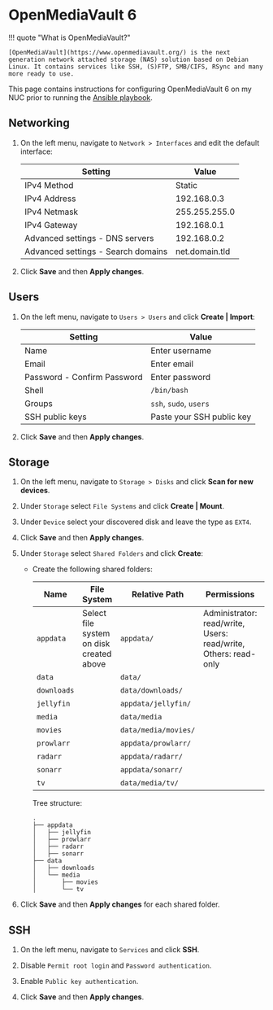 # OpenMediaVault 6

!!! quote "What is OpenMediaVault?"

    [OpenMediaVault](https://www.openmediavault.org/) is the next generation network attached storage (NAS) solution based on Debian Linux. It contains services like SSH, (S)FTP, SMB/CIFS, RSync and many more ready to use.

This page contains instructions for configuring OpenMediaVault 6 on my NUC prior to running the [Ansible playbook](https://github.com/dbrennand/home-ops/blob/dev/ansible/archive/nuc/README.md).

## Networking

1. On the left menu, navigate to `Network > Interfaces` and edit the default interface:

    <!-- Create Markdown table with two columns named Setting and Value -->

    | Setting                            | Value          |
    | ---------------------------------- | -------------- |
    | IPv4 Method                        | Static         |
    | IPv4 Address                       | 192.168.0.3    |
    | IPv4 Netmask                       | 255.255.255.0  |
    | IPv4 Gateway                       | 192.168.0.1    |
    | Advanced settings - DNS servers    | 192.168.0.2    |
    | Advanced settings - Search domains | net.domain.tld |

2. Click **Save** and then **Apply changes**.

## Users

1. On the left menu, navigate to `Users > Users` and click **Create | Import**:

    | Setting                     | Value                     |
    | --------------------------- | ------------------------- |
    | Name                        | Enter username            |
    | Email                       | Enter email               |
    | Password - Confirm Password | Enter password            |
    | Shell                       | `/bin/bash`               |
    | Groups                      | `ssh`, `sudo`, `users`    |
    | SSH public keys             | Paste your SSH public key |

2. Click **Save** and then **Apply changes**.

## Storage

1. On the left menu, navigate to `Storage > Disks` and click **Scan for new devices**.

2. Under `Storage` select `File Systems` and click **Create | Mount**.

3. Under `Device` select your discovered disk and leave the type as `EXT4`.

4. Click **Save** and then **Apply changes**.

5. Under `Storage` select `Shared Folders` and click **Create**:

    - Create the following shared folders:

        | Name        | File System                              | Relative Path        | Permissions                                                     | Comment          |
        | ----------- | ---------------------------------------- | -------------------- | --------------------------------------------------------------- | ---------------- |
        | `appdata`   | Select file system on disk created above | `appdata/`           | Administrator: read/write, Users: read/write, Others: read-only | Application Data |
        | `data`      |                                          | `data/`              |                                                                 | Data             |
        | `downloads` |                                          | `data/downloads/`    |                                                                 | Downloads        |
        | `jellyfin`  |                                          | `appdata/jellyfin/`  |                                                                 | Jellyfin         |
        | `media`     |                                          | `data/media`         |                                                                 | Media            |
        | `movies`    |                                          | `data/media/movies/` |                                                                 | Movies           |
        | `prowlarr`  |                                          | `appdata/prowlarr/`  |                                                                 | Prowlarr         |
        | `radarr`    |                                          | `appdata/radarr/`    |                                                                 | Radarr           |
        | `sonarr`    |                                          | `appdata/sonarr/`    |                                                                 | Sonarr           |
        | `tv`        |                                          | `data/media/tv/`     |                                                                 | TV               |

        Tree structure:

        ```
        .
        ├── appdata
        │   ├── jellyfin
        │   ├── prowlarr
        │   ├── radarr
        │   ├── sonarr
        ├── data
        │   ├── downloads
        │   └── media
        │       ├── movies
        │       └── tv
        ```

6. Click **Save** and then **Apply changes** for each shared folder.

## SSH

1. On the left menu, navigate to `Services` and click **SSH**.

2. Disable `Permit root login` and `Password authentication`.

3. Enable `Public key authentication`.

4. Click **Save** and then **Apply changes**.
